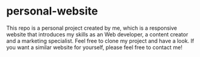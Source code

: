 # personal-website
This repo is a personal project created by me, which is a responsive website that introduces my skills as an Web developer, a content creator and a marketing specialist. Feel free to clone my project and have a look. If you want a similar website for yourself, please feel free to contact me!
